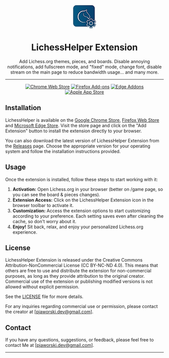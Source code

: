 <p align="center">
  <img src="https://raw.githubusercontent.com/chesshelper/lichesshelper/6bbec98b0c8225fdad5e0479724bb7bc45784b49/chrome/assets/img/logo.svg" width="75" height="75"/>
</p>

<p align="center">
 <h1 align="center">LichessHelper Extension</h1>
</p>

<p align="center">
Add Lichess.org themes, pieces, and boards. Disable annoying notifications, add fullscreen mode, and "fixed" mode, change font, disable stream on the main page to reduce bandwidth usage... and many more.
</p>

***

<p align="center"><a rel="noreferrer noopener" href="https://chromewebstore.google.com/detail/lichess-pro-better-liches/jmbbkjpjhchfelfflgainekgdmoddgcg"><img alt="Chrome Web Store" src="https://img.shields.io/badge/Chrome-141e24.svg?&style=for-the-badge&logo=google-chrome&logoColor=white"></a>  <a rel="noreferrer noopener" href="https://addons.mozilla.org/en-US/firefox/addon/lichesshelper/"><img alt="Firefox Add-ons" src="https://img.shields.io/badge/Firefox-141e24.svg?&style=for-the-badge&logo=firefox-browser&logoColor=white"></a>  <a rel="noreferrer noopener" href="https://microsoftedge.microsoft.com/addons/detail/lichess-pro-better-liche/njfemkdghgeadflbncpafnbfhgapkkjm?hl=en-GB"><img alt="Edge Addons" src="https://img.shields.io/badge/Edge-141e24.svg?&style=for-the-badge&logo=e&logoColor=white"></a>  <a href="#soon" title="Soon" rel="noreferrer noopener"><img height="28" alt="Apple App Store" src="https://img.shields.io/badge/Safari-141e24.svg?&style=for-the-badge&logo=safari&logoColor=white"></a>

## Installation

LichessHelper is available on the [Google Chrome Store](https://chromewebstore.google.com/detail/lichess-pro-better-liches/jmbbkjpjhchfelfflgainekgdmoddgcg), [Firefox Web Store](https://addons.mozilla.org/en-US/firefox/addon/lichesshelper/) and [Microsoft Edge Store](https://microsoftedge.microsoft.com/addons/detail/lichess-pro-better-liche/njfemkdghgeadflbncpafnbfhgapkkjm?hl=en-GB). Visit the store page and click on the "Add Extension" button to install the extension directly to your browser.

You can also download the latest version of LichessHelper Extension from the [Releases](https://github.com/chesshelper/lichesshelper/releases) page. Choose the appropriate version for your operating system and follow the installation instructions provided.

## Usage

Once the extension is installed, follow these steps to start working with it:

1. **Activation:** Open Lichess.org in your browser (better on /game page, so you can see the board & pieces changes).
2. **Extension Access:** Click on the LichessHelper Extension icon in the browser toolbar to activate it.
3. **Customization:** Access the extension options to start customizing according to your preference. Each setting saves even after cleaning the cache, so don't worry about it.
4. **Enjoy!** Sit back, relax, and enjoy your personalized Lichess.org experience. 

## License

LichessHelper Extension is released under the Creative Commons Attribution-NonCommercial License (CC BY-NC-ND 4.0). This means that others are free to use and distribute the extension for non-commercial purposes, as long as they provide attribution to the original creator. Commercial use of the extension or publishing modified versions is not allowed without explicit permission.

See the [LICENSE](https://github.com/chesshelper/chesshelper/blob/main/LICENSE.md) file for more details.

For any inquiries regarding commercial use or permission, please contact the creator at [pjaworski.dev@gmail.com].

## Contact

If you have any questions, suggestions, or feedback, please feel free to contact Me at [pjaworski.dev@gmail.com].

---
